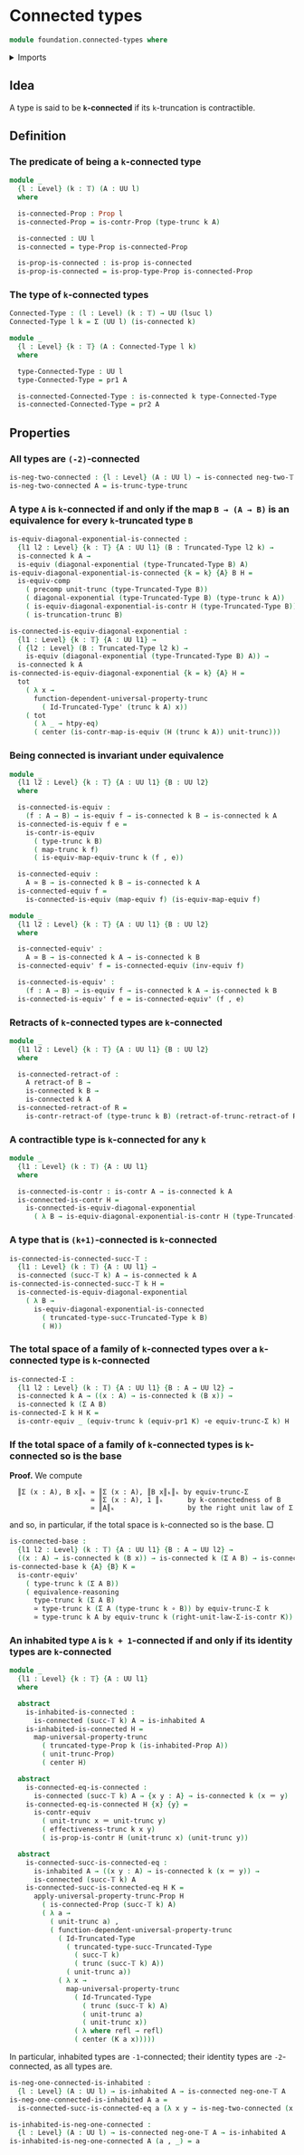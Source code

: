 # Connected types

```agda
module foundation.connected-types where
```

<details><summary>Imports</summary>

```agda
open import foundation.contractible-types
open import foundation.dependent-pair-types
open import foundation.diagonal-maps-of-types
open import foundation.function-extensionality
open import foundation.function-types
open import foundation.functoriality-truncation
open import foundation.inhabited-types
open import foundation.propositional-truncations
open import foundation.propositions
open import foundation.truncations
open import foundation.type-arithmetic-dependent-pair-types
open import foundation.universe-levels

open import foundation-core.constant-maps
open import foundation-core.contractible-maps
open import foundation-core.equivalences
open import foundation-core.functoriality-dependent-pair-types
open import foundation-core.identity-types
open import foundation-core.precomposition-functions
open import foundation-core.retracts-of-types
open import foundation-core.truncated-types
open import foundation-core.truncation-levels
```

</details>

## Idea

A type is said to be **`k`-connected** if its `k`-truncation is contractible.

## Definition

### The predicate of being a `k`-connected type

```agda
module _
  {l : Level} (k : 𝕋) (A : UU l)
  where

  is-connected-Prop : Prop l
  is-connected-Prop = is-contr-Prop (type-trunc k A)

  is-connected : UU l
  is-connected = type-Prop is-connected-Prop

  is-prop-is-connected : is-prop is-connected
  is-prop-is-connected = is-prop-type-Prop is-connected-Prop
```

### The type of `k`-connected types

```agda
Connected-Type : (l : Level) (k : 𝕋) → UU (lsuc l)
Connected-Type l k = Σ (UU l) (is-connected k)

module _
  {l : Level} {k : 𝕋} (A : Connected-Type l k)
  where

  type-Connected-Type : UU l
  type-Connected-Type = pr1 A

  is-connected-Connected-Type : is-connected k type-Connected-Type
  is-connected-Connected-Type = pr2 A
```

## Properties

### All types are `(-2)`-connected

```agda
is-neg-two-connected : {l : Level} (A : UU l) → is-connected neg-two-𝕋 A
is-neg-two-connected A = is-trunc-type-trunc
```

### A type `A` is `k`-connected if and only if the map `B → (A → B)` is an equivalence for every `k`-truncated type `B`

```agda
is-equiv-diagonal-exponential-is-connected :
  {l1 l2 : Level} {k : 𝕋} {A : UU l1} (B : Truncated-Type l2 k) →
  is-connected k A →
  is-equiv (diagonal-exponential (type-Truncated-Type B) A)
is-equiv-diagonal-exponential-is-connected {k = k} {A} B H =
  is-equiv-comp
    ( precomp unit-trunc (type-Truncated-Type B))
    ( diagonal-exponential (type-Truncated-Type B) (type-trunc k A))
    ( is-equiv-diagonal-exponential-is-contr H (type-Truncated-Type B))
    ( is-truncation-trunc B)

is-connected-is-equiv-diagonal-exponential :
  {l1 : Level} {k : 𝕋} {A : UU l1} →
  ( {l2 : Level} (B : Truncated-Type l2 k) →
    is-equiv (diagonal-exponential (type-Truncated-Type B) A)) →
  is-connected k A
is-connected-is-equiv-diagonal-exponential {k = k} {A} H =
  tot
    ( λ x →
      function-dependent-universal-property-trunc
        ( Id-Truncated-Type' (trunc k A) x))
    ( tot
      ( λ _ → htpy-eq)
      ( center (is-contr-map-is-equiv (H (trunc k A)) unit-trunc)))
```

### Being connected is invariant under equivalence

```agda
module _
  {l1 l2 : Level} {k : 𝕋} {A : UU l1} {B : UU l2}
  where

  is-connected-is-equiv :
    (f : A → B) → is-equiv f → is-connected k B → is-connected k A
  is-connected-is-equiv f e =
    is-contr-is-equiv
      ( type-trunc k B)
      ( map-trunc k f)
      ( is-equiv-map-equiv-trunc k (f , e))

  is-connected-equiv :
    A ≃ B → is-connected k B → is-connected k A
  is-connected-equiv f =
    is-connected-is-equiv (map-equiv f) (is-equiv-map-equiv f)

module _
  {l1 l2 : Level} {k : 𝕋} {A : UU l1} {B : UU l2}
  where

  is-connected-equiv' :
    A ≃ B → is-connected k A → is-connected k B
  is-connected-equiv' f = is-connected-equiv (inv-equiv f)

  is-connected-is-equiv' :
    (f : A → B) → is-equiv f → is-connected k A → is-connected k B
  is-connected-is-equiv' f e = is-connected-equiv' (f , e)
```

### Retracts of `k`-connected types are `k`-connected

```agda
module _
  {l1 l2 : Level} {k : 𝕋} {A : UU l1} {B : UU l2}
  where

  is-connected-retract-of :
    A retract-of B →
    is-connected k B →
    is-connected k A
  is-connected-retract-of R =
    is-contr-retract-of (type-trunc k B) (retract-of-trunc-retract-of R)
```

### A contractible type is `k`-connected for any `k`

```agda
module _
  {l1 : Level} (k : 𝕋) {A : UU l1}
  where

  is-connected-is-contr : is-contr A → is-connected k A
  is-connected-is-contr H =
    is-connected-is-equiv-diagonal-exponential
      ( λ B → is-equiv-diagonal-exponential-is-contr H (type-Truncated-Type B))
```

### A type that is `(k+1)`-connected is `k`-connected

```agda
is-connected-is-connected-succ-𝕋 :
  {l1 : Level} (k : 𝕋) {A : UU l1} →
  is-connected (succ-𝕋 k) A → is-connected k A
is-connected-is-connected-succ-𝕋 k H =
  is-connected-is-equiv-diagonal-exponential
    ( λ B →
      is-equiv-diagonal-exponential-is-connected
        ( truncated-type-succ-Truncated-Type k B)
        ( H))
```

### The total space of a family of `k`-connected types over a `k`-connected type is `k`-connected

```agda
is-connected-Σ :
  {l1 l2 : Level} (k : 𝕋) {A : UU l1} {B : A → UU l2} →
  is-connected k A → ((x : A) → is-connected k (B x)) →
  is-connected k (Σ A B)
is-connected-Σ k H K =
  is-contr-equiv _ (equiv-trunc k (equiv-pr1 K) ∘e equiv-trunc-Σ k) H
```

### If the total space of a family of `k`-connected types is `k`-connected so is the base

**Proof.** We compute

```text
  ║Σ (x : A), B x║ₖ ≃ ║Σ (x : A), ║B x║ₖ║ₖ by equiv-trunc-Σ
                    ≃ ║Σ (x : A), 1 ║ₖ      by k-connectedness of B
                    ≃ ║A║ₖ                  by the right unit law of Σ
```

and so, in particular, if the total space is `k`-connected so is the base. □

```agda
is-connected-base :
  {l1 l2 : Level} (k : 𝕋) {A : UU l1} {B : A → UU l2} →
  ((x : A) → is-connected k (B x)) → is-connected k (Σ A B) → is-connected k A
is-connected-base k {A} {B} K =
  is-contr-equiv'
    ( type-trunc k (Σ A B))
    ( equivalence-reasoning
      type-trunc k (Σ A B)
      ≃ type-trunc k (Σ A (type-trunc k ∘ B)) by equiv-trunc-Σ k
      ≃ type-trunc k A by equiv-trunc k (right-unit-law-Σ-is-contr K))
```

### An inhabited type `A` is `k + 1`-connected if and only if its identity types are `k`-connected

```agda
module _
  {l1 : Level} {k : 𝕋} {A : UU l1}
  where

  abstract
    is-inhabited-is-connected :
      is-connected (succ-𝕋 k) A → is-inhabited A
    is-inhabited-is-connected H =
      map-universal-property-trunc
        ( truncated-type-Prop k (is-inhabited-Prop A))
        ( unit-trunc-Prop)
        ( center H)

  abstract
    is-connected-eq-is-connected :
      is-connected (succ-𝕋 k) A → {x y : A} → is-connected k (x ＝ y)
    is-connected-eq-is-connected H {x} {y} =
      is-contr-equiv
        ( unit-trunc x ＝ unit-trunc y)
        ( effectiveness-trunc k x y)
        ( is-prop-is-contr H (unit-trunc x) (unit-trunc y))

  abstract
    is-connected-succ-is-connected-eq :
      is-inhabited A → ((x y : A) → is-connected k (x ＝ y)) →
      is-connected (succ-𝕋 k) A
    is-connected-succ-is-connected-eq H K =
      apply-universal-property-trunc-Prop H
        ( is-connected-Prop (succ-𝕋 k) A)
        ( λ a →
          ( unit-trunc a) ,
          ( function-dependent-universal-property-trunc
            ( Id-Truncated-Type
              ( truncated-type-succ-Truncated-Type
                ( succ-𝕋 k)
                ( trunc (succ-𝕋 k) A))
              ( unit-trunc a))
            ( λ x →
              map-universal-property-trunc
                ( Id-Truncated-Type
                  ( trunc (succ-𝕋 k) A)
                  ( unit-trunc a)
                  ( unit-trunc x))
                ( λ where refl → refl)
                ( center (K a x)))))
```

In particular, inhabited types are `-1`-connected; their identity types are
`-2`-connected, as all types are.

```agda
is-neg-one-connected-is-inhabited :
  {l : Level} (A : UU l) → is-inhabited A → is-connected neg-one-𝕋 A
is-neg-one-connected-is-inhabited A a =
  is-connected-succ-is-connected-eq a (λ x y → is-neg-two-connected (x ＝ y))

is-inhabited-is-neg-one-connected :
  {l : Level} (A : UU l) → is-connected neg-one-𝕋 A → is-inhabited A
is-inhabited-is-neg-one-connected A (a , _) = a
```
